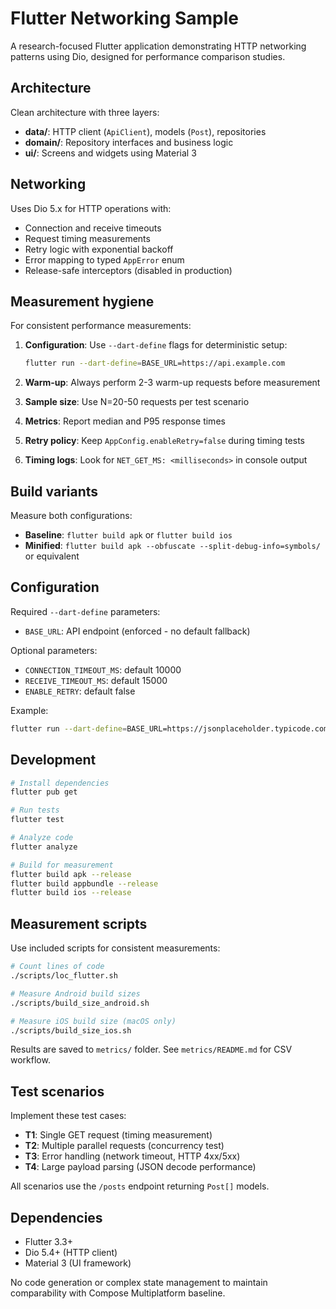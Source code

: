# Flutter Networking Sample

A research-focused Flutter application demonstrating HTTP networking patterns using Dio, designed for performance comparison studies.

## Architecture

Clean architecture with three layers:
- **data/**: HTTP client (`ApiClient`), models (`Post`), repositories
- **domain/**: Repository interfaces and business logic
- **ui/**: Screens and widgets using Material 3

## Networking

Uses Dio 5.x for HTTP operations with:
- Connection and receive timeouts
- Request timing measurements
- Retry logic with exponential backoff
- Error mapping to typed `AppError` enum
- Release-safe interceptors (disabled in production)

## Measurement hygiene

For consistent performance measurements:

1. **Configuration**: Use `--dart-define` flags for deterministic setup:
   ```bash
   flutter run --dart-define=BASE_URL=https://api.example.com
   ```

2. **Warm-up**: Always perform 2-3 warm-up requests before measurement

3. **Sample size**: Use N=20-50 requests per test scenario

4. **Metrics**: Report median and P95 response times

5. **Retry policy**: Keep `AppConfig.enableRetry=false` during timing tests

6. **Timing logs**: Look for `NET_GET_MS: <milliseconds>` in console output

## Build variants

Measure both configurations:
- **Baseline**: `flutter build apk` or `flutter build ios`
- **Minified**: `flutter build apk --obfuscate --split-debug-info=symbols/` or equivalent

## Configuration

Required `--dart-define` parameters:
- `BASE_URL`: API endpoint (enforced - no default fallback)

Optional parameters:
- `CONNECTION_TIMEOUT_MS`: default 10000
- `RECEIVE_TIMEOUT_MS`: default 15000
- `ENABLE_RETRY`: default false

Example:
```bash
flutter run --dart-define=BASE_URL=https://jsonplaceholder.typicode.com
```

## Development

```bash
# Install dependencies
flutter pub get

# Run tests
flutter test

# Analyze code
flutter analyze

# Build for measurement
flutter build apk --release
flutter build appbundle --release
flutter build ios --release
```

## Measurement scripts

Use included scripts for consistent measurements:

```bash
# Count lines of code
./scripts/loc_flutter.sh

# Measure Android build sizes
./scripts/build_size_android.sh

# Measure iOS build size (macOS only)
./scripts/build_size_ios.sh
```

Results are saved to `metrics/` folder. See `metrics/README.md` for CSV workflow.

## Test scenarios

Implement these test cases:
- **T1**: Single GET request (timing measurement)
- **T2**: Multiple parallel requests (concurrency test)
- **T3**: Error handling (network timeout, HTTP 4xx/5xx)
- **T4**: Large payload parsing (JSON decode performance)

All scenarios use the `/posts` endpoint returning `Post[]` models.

## Dependencies

- Flutter 3.3+
- Dio 5.4+ (HTTP client)
- Material 3 (UI framework)

No code generation or complex state management to maintain comparability with Compose Multiplatform baseline.
